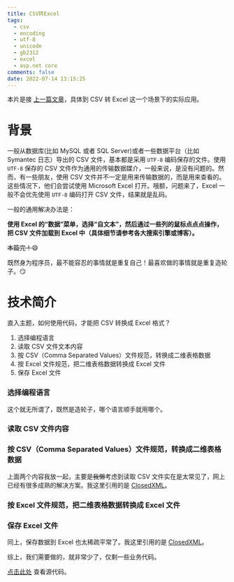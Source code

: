 ```yaml
---
title: CSV转Excel
tags:
  - csv
  - encoding
  - utf-8
  - unicode
  - gb2312
  - excel
  - asp.net core
comments: false
date: 2022-07-14 13:15:25
---
```


本片是接 [上一篇文章](/2022/05/13/dotnet-core-build-standalone-executable-program/)，具体到 CSV 转 Excel 这一个场景下的实际应用。

# 背景

一般从数据库(比如 MySQL 或者 SQL Server)或者一些数据平台（比如 Symantec 日志）导出的 CSV 文件，基本都是采用 `UTF-8` 编码保存的文件。使用 `UTF-8` 保存的 CSV 文件作为通用的传输数据媒介，一般来说，是没有问题的。然而，有一些朋友，使用 CSV 文件并不一定是用来传输数据的，而是用来查看的。这些情况下，他们会尝试使用 Microsoft Excel 打开。哦额，问题来了，Excel 一般不会优先使用 `UTF-8` 编码打开 CSV 文件，结果就是乱码。

一般的通用解决办法是：

**使用 Excel 的“数据”菜单，选择“自文本”，然后通过一些列的鼠标点点点操作，把 CSV 文件加载到 Excel 中（具体细节请参考各大搜索引擎或博客）。**

~~本篇完！~~😄

既然身为程序员，最不能容忍的事情就是重复自己！最喜欢做的事情就是重复造轮子。😏

# 技术简介

直入主题，如何使用代码，才能把 CSV 转换成 Excel 格式？

1. 选择编程语言
2. 读取 CSV 文件文本内容
3. 按 CSV（Comma Separated Values）文件规范，转换成二维表格数据
4. 按 Excel 文件规范，把二维表格数据转换成 Excel 文件
5. 保存 Excel 文件

### 选择编程语言

这个就无所谓了，既然是造轮子，哪个语言顺手就用哪个。

### 读取 CSV 文件内容
### 按 CSV（Comma Separated Values）文件规范，转换成二维表格数据

上面两个内容我放一起，主要是~~我懒~~考虑到读取 CSV 文件实在是太常见了，网上已经有很多成熟的解决方案。我这里引用的是 [ClosedXML]()。

### 按 Excel 文件规范，把二维表格数据转换成 Excel 文件
### 保存 Excel 文件

同上，保存数据到 Excel 也太稀疏平常了。我这里引用的是 [ClosedXML]()。

综上，我们需要做的，就非常少了，仅剩一些业务代码。

[点击此处](https://gitee.com/nextwave/csv2excel) 查看源代码。
